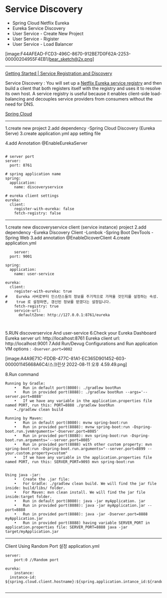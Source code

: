 
# Service Discovery
- Spring Cloud Netflix Eureka
- Eureka Service Discovery
- User Service -  Create New Project
- User Service - Rigister
- User Service - Load Balancer


[image:F44AFEAD-FCD3-496C-8670-912BE7D0F62A-2253-00000204955F4EB1/bear_sketch@2x.png]

---
[Getting Started | Service Registration and Discovery](https://spring.io/guides/gs/service-registration-and-discovery/)

Service Discovery :
You will set up a  [Netflix Eureka service registry](https://github.com/spring-cloud/spring-cloud-netflix)  and then build a client that both registers itself with the registry and uses it to resolve its own host. A service registry is useful because it enables client-side load-balancing and decouples service providers from consumers without the need for DNS.


[Spring Cloud](https://spring.io/projects/spring-cloud)

---
1.create new project
2.add dependency
	-Spring Cloud Discovery (Eureka Serve)
3.create application.yml  app setting file

4.add Annotation @EnableEurekaServer
```

# server port
server:
  port: 8761

# spring application name
spring:
  application:
    name: discoveryservice

# eureka client settings
eureka:
  client:
    register-with-eureka: false
    fetch-registry: false

```
---
1.create new discoveryservice client  (service instance) project
2.add dependency
	-Eureka Discovery Client
	-Lombok
	-Spring Boot DevTools
	-Spring Web
3.add annotation @EnableDicoverClient
4.create application.yml 
```
	server:
  port: 9001

spring:
  application:
    name: user-service

eureka:
  client:
    register-with-eureka: true
#    Eureka 서버로부터 인스턴스들의 정보를 주기적으로 가져올 것인지를 설정하는 속성.
#    true 로 설정하면, 갱신된 정보를 받겠다는 설정입니다.
    fetch-registry: true
    service-url:
      defaultZone: http://127.0.0.1:8761/eureka



```
		
5.RUN discoverservice And user-service
6.Check your Eureka Dashboard  
 	Eureka server url: http://localhost:8761
 	Eureka client url: http://localhost:9001
7.Add Run/Devug Configurations and Run application
	VM options : 	`-Dserver.port=9002 `

[image:A4A9E71C-FDDB-477C-81A1-EC365D901452-603-000001145668A6C4/스크린샷 2022-08-11 오후 4.59.49.png]

8.Run command
```
Running by Gradle:
	•	Run in default port(8080): ./gradlew bootRun
	•	Run in provided port(8888): ./gradlew bootRun --args='--server.port=8888'
	•	If we have any variable in the application.properties file named PORT, run this: PORT=8888 ./gradlew bootRun
	•./gradlew clean build

Running by Maven:
	•	Run in default port(8080): mvnw spring-boot:run
	•	Run in provided port(8888): mvnw spring-boot:run -Dspring-boot.run.jvmArguments='-Dserver.port=8085'
	•	Run in provided port(8888): mvn spring-boot:run -Dspring-boot.run.arguments='--server.port=8085'
	•	Run in provided port(8888) with other custom property: mvn spring-boot:run -Dspring-boot.run.arguments="--server.port=8899 --your.custom.property=custom"
	•	If we have any variable in the application.properties file named PORT, run this: SERVER_PORT=9093 mvn spring-boot:run


Using java -jar:
	•	Create the .jar file:
	•	For Gradle: ./gradlew clean build. We will find the jar file inside: build/libs/ folder.
	•	For Maven: mvn clean install. We will find the jar file inside:target folder.
	•	Run in default port(8080): java -jar myApplication. jar
	•	Run in provided port(8888): java -jar myApplication.jar --port=8888
	•	Run in provided port(8888): java -jar -Dserver.port=8888  myApplication.jar
	•	Run in provided port(8888) having variable SERVER_PORT in application.properties file: SERVER_PORT=8888 java -jar target/myApplication.jar

```

---
Client Using Random Port 설정
application.yml 
```
server: 
	port:0 //Random port

eureka: 
	instance:
  instance-id: ${spring.cloud.client.hostname}:${spring.application.intance_id:${random.value}}


```


---




